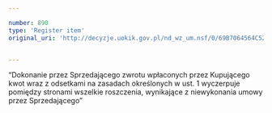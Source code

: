 ```yaml
---

number: 890
type: 'Register item'
original_uri: 'http://decyzje.uokik.gov.pl/nd_wz_um.nsf/0/69B7064564C520AAC12572DD00329726?OpenDocument'


---
```


“Dokonanie przez Sprzedającego zwrotu wpłaconych przez Kupującego kwot wraz z odsetkami na zasadach określonych w ust. 1 wyczerpuje pomiędzy stronami wszelkie roszczenia, wynikające z niewykonania umowy przez Sprzedającego”
